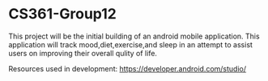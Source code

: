 # CS361-Group12

This project will be the initial building of an android mobile application. This application will track mood,diet,exercise,and sleep in an
attempt to assist users on improving their overall qulity of life. 

Resources used in development:
https://developer.android.com/studio/